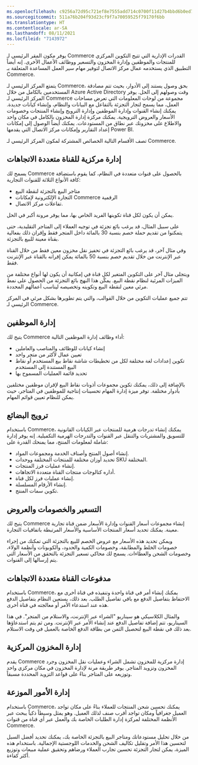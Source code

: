 ```yaml
---
ms.openlocfilehash: c9256a72d95c721ef8e7555add714c0700f11d27b4bbd6b0ed74671a4e401a6b
ms.sourcegitcommit: 511a76b204f93d23cf9f7a70059525f79170f6bb
ms.translationtype: HT
ms.contentlocale: ar-SA
ms.lasthandoff: 08/11/2021
ms.locfileid: "7143972"
---
```

يوفر مكون المقر الرئيسي لـ Commerce القدرات الإدارية التي تتيح التكوين المركزي للمنتجات والموظفين وإدارة المخزون والتسعير ووظائف الأعمال الأخرى. إنه أيضاً التطبيق الذي يستخدمه عمال مركز الاتصال لتوفير مهام سير العمل المساعدة المتعلقة بـ Commerce. 

يتمتع المركز الرئيسي لـ Commerce، بحق وصول يستند إلى الأدوار، بحيث تتم مصادقة المستخدمين بالكامل من خلال Azure Active Directory وقت وصولهم إلى الحل. يوفر المركز الرئيسي لـ Commerce مجموعة من لوحات المعلومات التي تعرض مساحات العمل، مما يسمح لتجار التجزئة بالتفاعل مع البيانات والنظام، وإنشاء كيانات جديدة. يمكنك إنشاء القنوات وإدارة الموظفين وإدارة الترويج وإنشاء المنتجات وخصومات الأسعار والعروض الترويجية. يمكنك مركزة إدارة المخزون بالكامل في مكان واحد والاطلاع على مخزونك عبر نطاق من المستودعات. يمكنك أيضاً الوصول إلى إمكانات إعداد التقارير وإمكانات مركز الاتصال التي يقدمها Power BI. 

تصف الأقسام التالية الخصائص المشتركة لمكون المركز الرئيسي لـ Commerce.

## <a name="centralized-omnichannel-management"></a>إدارة مركزية للقناة متعددة الاتجاهات

يسمح لك Commerce بالحصول على قنوات متعددة في النظام، كما يقوم باستضافة كافة الأنواع الثلاثة للقنوات التجارية: 

- متاجر البيع بالتجزئة لنقطة البيع
- التجارة الإلكترونية لإمكانات Commerce الرقمية
- تفاعلات مركز الاتصال. 
 
يمكن أن يكون لكل قناة تكوينها الفريد الخاص بها، مما يوفر مرونة أكبر في الحل. 

على سبيل المثال، قد يرغب بائع تجزئة في توجيه العملاء إلى المتاجر التقليدية، حتى يتمكنوا من تقديم حملة خصم بنسبة 30 بالمائة داخل المتجر فقط وإقران ذلك بفعالية بقناة معينة للبيع بالتجزئة. 

وفي مثال آخر، قد يرغب بائع التجزئة في تحفيز نقل مخزون معين فقط من خلال القناة عبر الإنترنت من خلال تقديم خصم بنسبة 50 بالمائة يمكن إقرانه بالقناة عبر الإنترنت فقط.

ويتجلى مثال آخر على التكوين المتغير لكل قناة في إمكانية أن يكون لها أنواع مختلفة من الميزات المرئية لنظام نقطة البيع. يمكّن هذا النهج بائع التجزئة من الحصول على نمط مرئي معين لنقطة البيع وتكوينه وتخصيصه ليناسب أعمالهم المحددة. 

تتم جميع عمليات التكوين من خلال القوالب، والتي يتم تطويرها بشكل مرئي في المركز الرئيسي لـ Commerce‬.

## <a name="employee-management"></a>إدارة الموظفين

يتيح لك Commerce أداء وظائف إدارة الموظفين التالية:
 
- إنشاء كيانات للوظائف والمناصب والعاملين
- تعيين عمال لأكثر من متجر واحد
- تكوين إعدادات لغة مختلفة لكل من تخطيطات شاشة نقاط بيع المستخدم أو نقاط البيع المستندة إلى المستخدم
- تحديد قائمة العمليات المسموح بها

بالإضافة إلى ذلك، يمكنك تكوين مجموعات أذونات نقاط البيع لإقران موظفين مختلفين بأدوار مختلفة. توفر ميزة إدارة المهام تحسينات إنتاجية للموظفين في المتاجر، حيث يمكن للنظام تعيين قوائم المهام. 
 
## <a name="merchandising"></a>ترويج البضائع
باستخدام Commerce، يمكنك إنشاء تدرجات هرمية للمنتجات عبر الكيانات القانونية للتسويق والمشتريات والتنقل عبر القنوات والتدرجات الهرمية التكميلية. إنه يوفر إدارة شاملة لمعلومات المنتج، مما يمنحك القدرة على: 

- إنشاء أصول المنتج وأصناف الخدمة ومجموعات المواد.
- تحديد أوزان مختلفة للمنتجات المختلفة ووحدات SKU المختلفة.
- إنشاء عمليات فرز المنتجات.
- أداره كتالوجات منتجات القناة متعددة الاتجاهات. 
- إنشاء عمليات فرز لكل قناة. 
- إنشاء الأرقام المسلسلة. 
- تكوين سمات المنتج. 

## <a name="pricing-discounts-and-promotions"></a>التسعير والخصومات والعروض
يتيح لك Commerce إنشاء مجموعات أسعار القنوات وإدارة الأسعار ضمن قناة تجارية معينة. يمكنك تحديد أسعار المنتجات الأساسية والأسعار المرتبطة باتفاقيات التجارة. 

ويمكن تحديد هذه الأسعار مع عروض الخصم للبيع بالتجزئة التي تمكنك من إجراء خصومات الخلط والمطابقة، وخصومات الكمية والحدود، والكوبونات وأنظمة الولاء، وخصومات الشحن والعطاءات. يسمح لك محاكي تسعير التجزئة بالتحقق من الأسعار التي يتم إرسالها إلى القنوات.

## <a name="omnichannel-payments"></a>مدفوعات القناة متعددة الاتجاهات 
باستخدام Commerce، يمكنك إنشاء أمر في قناة واحدة وتنفيذه في قناة أخرى مع الاحتفاظ بتفاصيل الدفع مع باقي تفاصيل الطلب. بعد ذلك، يستعين النظام بتفاصيل الدفع هذه عند استدعاء الأمر أو معالجته في قناة أخرى. 

والمثال الكلاسيكي هو سيناريو "الشراء عبر الإنترنت، والاستلام من المتجر". في هذا السيناريو، تتم إضافة تفاصيل الدفع عند إنشاء الأمر عبر الإنترنت. ومن ثم يتم استدعاؤها بعد ذلك في نقطة البيع لتحصيل الثمن من بطاقة الدفع الخاصة بالعميل في وقت الاستلام.

## <a name="centralized-inventory-management"></a>إدارة المخزون المركزية 
يقدم Commerce إدارة مركزية للمخزون تشمل الشراء وعمليات نقل المخزون وجرد المخزون وتزويد المتاجر. يوفر طريقة مرنة لإدارة المخزون في مكان مركزي واحد وتوزيعه على المتاجر بناءً على قواعد التزويد المحددة مسبقاً.
 
## <a name="distributed-order-management"></a>إدارة الأمور الموزعة
باستخدام Commerce، يمكنك تحسين شحن المنتجات للعملاء بناءً على مكان تواجد العميل جغرافياً ومكان تواجد أقرب صنف لذلك العميل. وهو يمثل وسيطاً ذكياً يبحث عبر الأنظمة المختلفة لمركزة إدارة الطلبات الخاصة بك والعمل عبر أي قناة من قنوات Commerce. 

من خلال تحليل مستودعاتك ومتاجر البيع بالتجزئة الخاصة بك، يمكنك تحديد أفضل السبل لتحسين هذا الأمر وتقليل تكاليف الشحن والخدمات اللوجستية الإجمالية. باستخدام هذه الميزة، يمكن لتجار التجزئة تحسين تجارب العملاء ورضاهم وتحقيق عملية مبيعات وتوزيع أكثر كفاءة. 

